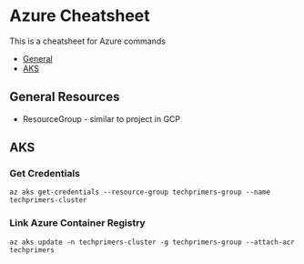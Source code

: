# Azure Cheatsheet
This is a cheatsheet for Azure commands
- [General](#general)
- [AKS](#aks)

## General Resources
- ResourceGroup - similar to project in GCP

## AKS 
### Get Credentials 
`az aks get-credentials --resource-group techprimers-group --name techprimers-cluster`

### Link Azure Container Registry
`az aks update -n techprimers-cluster -g techprimers-group --attach-acr techprimers`
